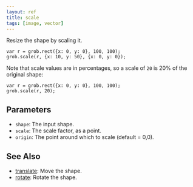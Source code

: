 ```yaml
---
layout: ref
title: scale
tags: [image, vector]
---
```

Resize the shape by scaling it.

    var r = grob.rect({x: 0, y: 0}, 100, 100);
    grob.scale(r, {x: 10, y: 50}, {x: 0, y: 0});

Note that scale values are in percentages, so a scale of `20` is 20% of the original shape:

    var r = grob.rect({x: 0, y: 0}, 100, 100);
    grob.scale(r, 20);

## Parameters
- `shape`: The input shape.
- `scale`: The scale factor, as a point.
- `origin`: The point around which to scale (default = 0,0).

## See Also
- [translate](/ref/translate.html): Move the shape.
- [rotate](/ref/rotate.html): Rotate the shape.

